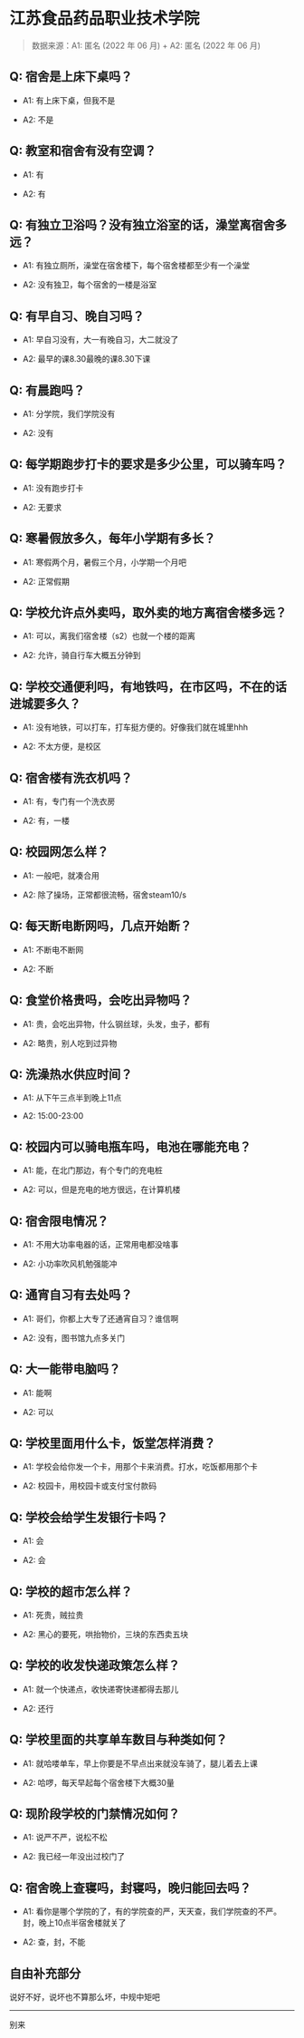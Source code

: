 # 江苏食品药品职业技术学院

> 数据来源：A1: 匿名 (2022 年 06 月) + A2: 匿名 (2022 年 06 月)

## Q: 宿舍是上床下桌吗？

- A1: 有上床下桌，但我不是

- A2: 不是

## Q: 教室和宿舍有没有空调？

- A1: 有

- A2: 有

## Q: 有独立卫浴吗？没有独立浴室的话，澡堂离宿舍多远？

- A1: 有独立厕所，澡堂在宿舍楼下，每个宿舍楼都至少有一个澡堂

- A2: 没有独卫，每个宿舍的一楼是浴室

## Q: 有早自习、晚自习吗？

- A1: 早自习没有，大一有晚自习，大二就没了

- A2: 最早的课8.30最晚的课8.30下课

## Q: 有晨跑吗？

- A1: 分学院，我们学院没有

- A2: 没有

## Q: 每学期跑步打卡的要求是多少公里，可以骑车吗？

- A1: 没有跑步打卡

- A2: 无要求

## Q: 寒暑假放多久，每年小学期有多长？

- A1: 寒假两个月，暑假三个月，小学期一个月吧

- A2: 正常假期

## Q: 学校允许点外卖吗，取外卖的地方离宿舍楼多远？

- A1: 可以，离我们宿舍楼（s2）也就一个楼的距离

- A2: 允许，骑自行车大概五分钟到

## Q: 学校交通便利吗，有地铁吗，在市区吗，不在的话进城要多久？

- A1: 没有地铁，可以打车，打车挺方便的。好像我们就在城里hhh

- A2: 不太方便，是校区

## Q: 宿舍楼有洗衣机吗？

- A1: 有，专门有一个洗衣房

- A2: 有，一楼

## Q: 校园网怎么样？

- A1: 一般吧，就凑合用

- A2: 除了操场，正常都很流畅，宿舍steam10/s

## Q: 每天断电断网吗，几点开始断？

- A1: 不断电不断网

- A2: 不断

## Q: 食堂价格贵吗，会吃出异物吗？

- A1: 贵，会吃出异物，什么钢丝球，头发，虫子，都有

- A2: 略贵，别人吃到过异物

## Q: 洗澡热水供应时间？

- A1: 从下午三点半到晚上11点

- A2: 15:00-23:00

## Q: 校园内可以骑电瓶车吗，电池在哪能充电？

- A1: 能，在北门那边，有个专门的充电桩

- A2: 可以，但是充电的地方很远，在计算机楼

## Q: 宿舍限电情况？

- A1: 不用大功率电器的话，正常用电都没啥事

- A2: 小功率吹风机勉强能冲

## Q: 通宵自习有去处吗？

- A1: 哥们，你都上大专了还通宵自习？谁信啊

- A2: 没有，图书馆九点多关门

## Q: 大一能带电脑吗？

- A1: 能啊

- A2: 可以

## Q: 学校里面用什么卡，饭堂怎样消费？

- A1: 学校会给你发一个卡，用那个卡来消费。打水，吃饭都用那个卡

- A2: 校园卡，用校园卡或支付宝付款码

## Q: 学校会给学生发银行卡吗？

- A1: 会

- A2: 会

## Q: 学校的超市怎么样？

- A1: 死贵，贼拉贵

- A2: 黑心的要死，哄抬物价，三块的东西卖五块

## Q: 学校的收发快递政策怎么样？

- A1: 就一个快递点，收快递寄快递都得去那儿

- A2: 还行

## Q: 学校里面的共享单车数目与种类如何？

- A1: 就哈喽单车，早上你要是不早点出来就没车骑了，腿儿着去上课

- A2: 哈啰，每天早起每个宿舍楼下大概30量

## Q: 现阶段学校的门禁情况如何？

- A1: 说严不严，说松不松

- A2: 我已经一年没出过校门了

## Q: 宿舍晚上查寝吗，封寝吗，晚归能回去吗？

- A1: 看你是哪个学院的了，有的学院查的严，天天查，我们学院查的不严。封，晚上10点半宿舍楼就关了

- A2: 查，封，不能

## 自由补充部分

说好不好，说坏也不算那么坏，中规中矩吧

***

别来